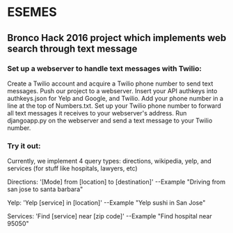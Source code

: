 # ESEMES
## Bronco Hack 2016 project which implements web search through text message

### Set up a webserver to handle text messages with Twilio:
Create a Twilio account and acquire a Twilio phone number to send text messages. Push our project to a webserver. Insert your API authkeys into authkeys.json for Yelp and Google, and Twilio. Add your phone number in a line at the top of Numbers.txt.  Set up your Twilio phone number to forward all text messages it receives to your webserver's address. Run djangoapp.py on the webserver and send a text message to your Twilio number.

### Try it out:
Currently, we implement 4 query types: directions, wikipedia, yelp, and services (for stuff like hospitals, lawyers, etc)

Directions: '[Mode] from [location] to [destination]'
--Example "Driving from san jose to santa barbara"

Yelp: 'Yelp [service] in [location]'
--Example "Yelp sushi in San Jose"

Services: 'Find [service] near [zip code]'
--Example "Find hospital near 95050"

